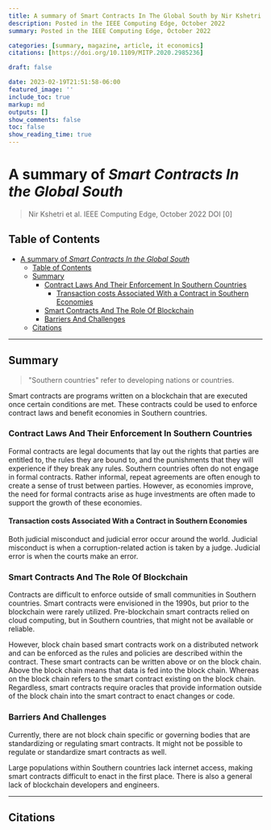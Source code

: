 ```yaml
---
title: A summary of Smart Contracts In The Global South by Nir Kshetri et al.
description: Posted in the IEEE Computing Edge, October 2022
summary: Posted in the IEEE Computing Edge, October 2022

categories: [summary, magazine, article, it economics]
citations: [https://doi.org/10.1109/MITP.2020.2985236]

draft: false

date: 2023-02-19T21:51:58-06:00
featured_image: ''
include_toc: true
markup: md
outputs: []
show_comments: false
toc: false
show_reading_time: true
---
```


# A summary of *Smart Contracts In the Global South*

> Nir Kshetri et al. IEEE Computing Edge, October 2022 DOI [0]

## Table of Contents

- [A summary of *Smart Contracts In the Global South*](#a-summary-of-smart-contracts-in-the-global-south)
  - [Table of Contents](#table-of-contents)
  - [Summary](#summary)
    - [Contract Laws And Their Enforcement In Southern Countries](#contract-laws-and-their-enforcement-in-southern-countries)
      - [Transaction costs Associated With a Contract in Southern Economies](#transaction-costs-associated-with-a-contract-in-southern-economies)
    - [Smart Contracts And The Role Of Blockchain](#smart-contracts-and-the-role-of-blockchain)
    - [Barriers And Challenges](#barriers-and-challenges)
  - [Citations](#citations)

______________________________________________________________________

## Summary

> "Southern countries" refer to developing nations or countries.

Smart contracts are programs written on a blockchain that are executed once
certain conditions are met. These contracts could be used to enforce contract
laws and benefit economies in Southern countries.

### Contract Laws And Their Enforcement In Southern Countries

Formal contracts are legal documents that lay out the rights that parties are
entitled to, the rules they are bound to, and the punishments that they will
experience if they break any rules. Southern countries often do not engage in
formal contracts. Rather informal, repeat agreements are often enough to create
a sense of trust between parties. However, as economies improve, the need for
formal contracts arise as huge investments are often made to support the growth
of these economies.

#### Transaction costs Associated With a Contract in Southern Economies

Both judicial misconduct and judicial error occur around the world. Judicial
misconduct is when a corruption-related action is taken by a judge. Judicial
error is when the courts make an error.

### Smart Contracts And The Role Of Blockchain

Contracts are difficult to enforce outside of small communities in Southern
countries. Smart contracts were envisioned in the 1990s, but prior to the
blockchain were rarely utilized. Pre-blockchain smart contracts relied on cloud
computing, but in Southern countries, that might not be available or reliable.

However, block chain based smart contracts work on a distributed network and can
be enforced as the rules and policies are described within the contract. These
smart contracts can be written above or on the block chain. Above the block
chain means that data is fed into the block chain. Whereas on the block chain
refers to the smart contract existing on the block chain. Regardless, smart
contracts require oracles that provide information outside of the block chain
into the smart contract to enact changes or code.

### Barriers And Challenges

Currently, there are not block chain specific or governing bodies that are
standardizing or regulating smart contracts. It might not be possible to
regulate or standardize smart contracts as well.

Large populations within Southern countries lack internet access, making smart
contracts difficult to enact in the first place. There is also a general lack of
blockchain developers and engineers.

______________________________________________________________________

## Citations

